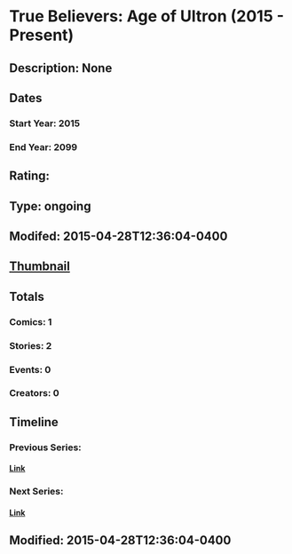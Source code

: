 # True Believers: Age of Ultron (2015 - Present)
## Description: None
## Dates
### Start Year: 2015
### End Year: 2099
## Rating: 
## Type: ongoing
## Modifed: 2015-04-28T12:36:04-0400
## [Thumbnail](http://i.annihil.us/u/prod/marvel/i/mg/3/d0/51881d494a93c.jpg)
## Totals
### Comics: 1
### Stories: 2
### Events: 0
### Creators: 0
## Timeline
### Previous Series: 
#### [Link]()
### Next Series: 
#### [Link]()
## Modified: 2015-04-28T12:36:04-0400